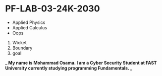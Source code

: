 # PF-LAB-03-24K-2030

* Applied Physics
* Applied Calculus
* Oops

1. Wicket
2. Boundary
3. goal

**_ My name is Mohammad Osama. I am a Cyber Security Student at FAST University currently studying programming Fundamentals. _**


